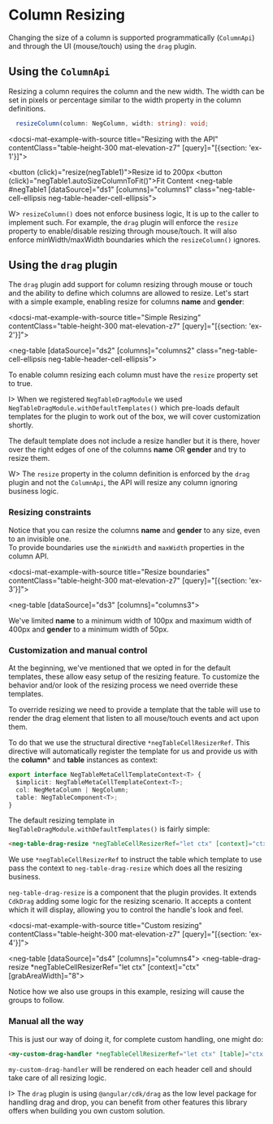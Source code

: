 # Column Resizing

Changing the size of a column is supported programmatically (`ColumnApi`) and through the UI (mouse/touch) using the `drag` plugin.

## Using the `ColumnApi`

Resizing a column requires the column and the new width. The width can be set in pixels or percentage similar to the width property
in the column definitions.

```typescript
  resizeColumn(column: NegColumn, width: string): void;
```

<docsi-mat-example-with-source title="Resizing with the API" contentClass="table-height-300 mat-elevation-z7" [query]="[{section: 'ex-1'}]">
  <!--@pebula-example:ex-1-->
  <button (click)="resize(negTable1)">Resize id to 200px</button>
  <button (click)="negTable1.autoSizeColumnToFit()">Fit Content</button>
  <neg-table #negTable1 [dataSource]="ds1" [columns]="columns1" class="neg-table-cell-ellipsis neg-table-header-cell-ellipsis"></neg-table>
  <!--@pebula-example:ex-1-->
</docsi-mat-example-with-source>

W> `resizeColumn()` does not enforce business logic, It is up to the caller to implement such.
For example, the `drag` plugin will enforce the `resize` property to enable/disable resizing through mouse/touch. It will also
enforce minWidth/maxWidth boundaries which the `resizeColumn()` ignores. 

## Using the `drag` plugin

The `drag` plugin add support for column resizing through mouse or touch and the ability to define which columns are allowed to resize.
Let's start with a simple example, enabling resize for columns **name** and **gender**:

<docsi-mat-example-with-source title="Simple Resizing" contentClass="table-height-300 mat-elevation-z7" [query]="[{section: 'ex-2'}]">
  <!--@pebula-example:ex-2-->
  <neg-table [dataSource]="ds2" [columns]="columns2" class="neg-table-cell-ellipsis neg-table-header-cell-ellipsis"></neg-table>
  <!--@pebula-example:ex-2-->
</docsi-mat-example-with-source>

To enable column resizing each column must have the `resize` property set to true.

I> When we registered `NegTableDragModule` we used `NegTableDragModule.withDefaultTemplates()` which pre-loads
default templates for the plugin to work out of the box, we will cover customization shortly.

The default template does not include a resize handler but it is there, hover over the right
edges of one of the columns **name** OR **gender**  and try to resize them.

W> The `resize` property in the column definition is enforced by the `drag` plugin and not the `ColumnApi`, the API will
resize any column ignoring business logic.

### Resizing constraints

Notice that you can resize the columns **name** and **gender** to any size, even to an invisible one.  
To provide boundaries use the `minWidth` and `maxWidth` properties in the column API.

<docsi-mat-example-with-source title="Resize boundaries" contentClass="table-height-300 mat-elevation-z7" [query]="[{section: 'ex-3'}]">
  <!--@pebula-example:ex-3-->
  <neg-table [dataSource]="ds3" [columns]="columns3"></neg-table>
  <!--@pebula-example:ex-3-->
</docsi-mat-example-with-source>

We've limited **name** to a minimum width of 100px and maximum width of 400px and **gender** to a minimum width of 50px.

### Customization and manual control

At the beginning, we've mentioned that we opted in for the default templates, these allow easy setup of the resizing feature. To customize the
behavior and/or look of the resizing process we need override these templates.

To override resizing we need to provide a template that the table will use to render the drag element that listen to all mouse/touch events
and act upon them.

To do that we use the structural directive `*negTableCellResizerRef`. This directive will automatically register the template for us
and provide us with the **column*** and **table** instances as context:

```typescript
export interface NegTableMetaCellTemplateContext<T> {
  $implicit: NegTableMetaCellTemplateContext<T>;
  col: NegMetaColumn | NegColumn;
  table: NegTableComponent<T>;
}
```

The default resizing template in `NegTableDragModule.withDefaultTemplates()` is fairly simple:

```html
<neg-table-drag-resize *negTableCellResizerRef="let ctx" [context]="ctx"></neg-table-drag-resize>
```

We use `*negTableCellResizerRef` to instruct the table which template to use pass the context to `neg-table-drag-resize` which does all the resizing business.

`neg-table-drag-resize` is a component that the plugin provides. It extends `CdkDrag` adding some logic for the resizing scenario.
It accepts a content which it will display, allowing you to control the handle's look and feel.

<docsi-mat-example-with-source title="Custom resizing" contentClass="table-height-300 mat-elevation-z7" [query]="[{section: 'ex-4'}]">
  <!--@pebula-example:ex-4-->
  <neg-table [dataSource]="ds4" [columns]="columns4">
    <neg-table-drag-resize *negTableCellResizerRef="let ctx" [context]="ctx" [grabAreaWidth]="8">
      <span class="neg-table-column-resizer-handle"></span>
    </neg-table-drag-resize>
  </neg-table>
  <!--@pebula-example:ex-4-->
</docsi-mat-example-with-source>

Notice how we also use groups in this example, resizing will cause the groups to follow.

### Manual all the way

This is just our way of doing it, for complete custom handling, one might do:

```html
<my-custom-drag-handler *negTableCellResizerRef="let ctx" [table]="ctx.table" [column]="ctx.col"></my-custom-drag-handler>
```

`my-custom-drag-handler` will be rendered on each header cell and should take care of all resizing logic.

I> The `drag` plugin is using `@angular/cdk/drag` as the low level package for handling drag and drop, you can benefit from other
features this library offers when building you own custom solution.
